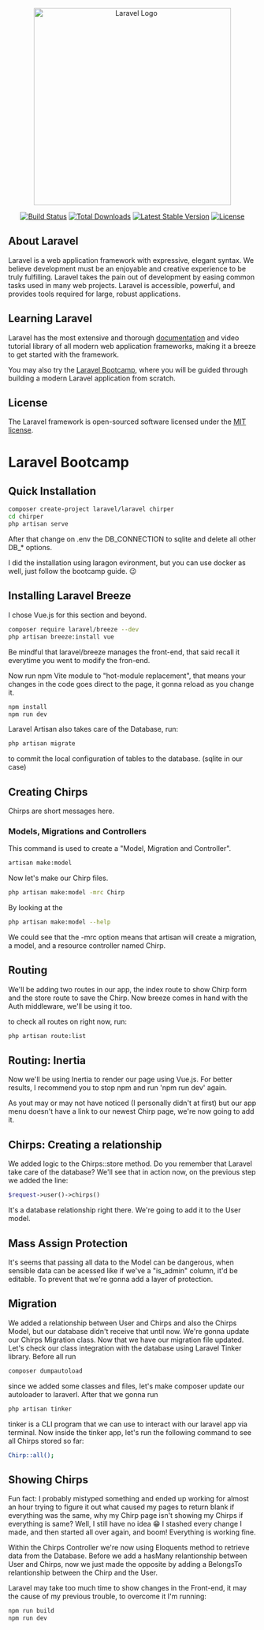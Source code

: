 <p align="center"><a href="https://laravel.com" target="_blank"><img src="https://raw.githubusercontent.com/laravel/art/master/logo-lockup/5%20SVG/2%20CMYK/1%20Full%20Color/laravel-logolockup-cmyk-red.svg" width="400" alt="Laravel Logo"></a></p>

<p align="center">
<a href="https://github.com/laravel/framework/actions"><img src="https://github.com/laravel/framework/workflows/tests/badge.svg" alt="Build Status"></a>
<a href="https://packagist.org/packages/laravel/framework"><img src="https://img.shields.io/packagist/dt/laravel/framework" alt="Total Downloads"></a>
<a href="https://packagist.org/packages/laravel/framework"><img src="https://img.shields.io/packagist/v/laravel/framework" alt="Latest Stable Version"></a>
<a href="https://packagist.org/packages/laravel/framework"><img src="https://img.shields.io/packagist/l/laravel/framework" alt="License"></a>
</p>

## About Laravel

Laravel is a web application framework with expressive, elegant syntax. We believe development must be an enjoyable and creative experience to be truly fulfilling. Laravel takes the pain out of development by easing common tasks used in many web projects. Laravel is accessible, powerful, and provides tools required for large, robust applications.

## Learning Laravel

Laravel has the most extensive and thorough [documentation](https://laravel.com/docs) and video tutorial library of all modern web application frameworks, making it a breeze to get started with the framework.

You may also try the [Laravel Bootcamp](https://bootcamp.laravel.com), where you will be guided through building a modern Laravel application from scratch.

## License

The Laravel framework is open-sourced software licensed under the [MIT license](https://opensource.org/licenses/MIT).


# Laravel Bootcamp

## Quick Installation

```bash
composer create-project laravel/laravel chirper
cd chirper
php artisan serve
```

After that change on .env the DB_CONNECTION to sqlite and delete all other DB_* options.

I did the installation using laragon evironment, but you can use docker as well, just follow the bootcamp guide. 😉

## Installing Laravel Breeze

I chose Vue.js for this section and beyond.

```bash
composer require laravel/breeze --dev
php artisan breeze:install vue
```

Be mindful that laravel/breeze manages the front-end, that said recall it everytime you went to modify the fron-end.

Now run npm Vite module to "hot-module replacement", that means your changes in the code goes direct to the page, it gonna reload as you change it.

```bash
npm install
npm run dev
```

Laravel Artisan also takes care of the Database, run:

```bash
php artisan migrate
```

to commit the local configuration of tables to the database. (sqlite in our case)

## Creating Chirps

Chirps are short messages here.

### Models, Migrations and Controllers

This command is used to create a "Model, Migration and Controller".

```bash
artisan make:model
```

Now let's make our Chirp files.

```bash
php artisan make:model -mrc Chirp
```

By looking at the

```bash
php artisan make:model --help
```

We could see that the -mrc option means that artisan will create a migration, a model, and a resource controller named Chirp.

## Routing

We'll be adding two routes in our app, the index route to show Chirp form and the store route to save the Chirp. Now breeze comes in hand with the Auth middleware, we'll be using it too.

to check all routes on right now, run:

```bash
php artisan route:list
```

## Routing: Inertia

Now we'll be using Inertia to render our page using Vue.js.
For better results, I recommend you to stop npm and run 'npm run dev' again.

As yout may or may not have noticed (I personally didn't at first) but our app menu doesn't have a link to our newest Chirp page, we're now going to add it.

## Chirps: Creating a relationship

We added logic to the Chirps::store method.
Do you remember that Laravel take care of the database? We'll see that in action now, on the previous step we added the line:

```php
$request->user()->chirps()
```

It's a database relationship right there. We're going to add it to the User model.

## Mass Assign Protection

It's seems that passing all data to the Model can be dangerous, when sensible data can be acessed like if we've a "is_admin" column, it'd be editable.
To prevent that we're gonna add a layer of protection.

## Migration

We added a relationship between User and Chirps and also the Chirps Model, but our database didn't receive that until now. We're gonna update our Chirps Migration class.
Now that we have our migration file updated. Let's check our class integration with the database using Laravel Tinker library.
Before all run

```bash
composer dumpautoload
```

since we added some classes and files, let's make composer update our autoloader to laraverl. After that we gonna run

```bash
php artisan tinker
```

tinker is a CLI program that we can use to interact with our laravel app via terminal. Now inside the tinker app, let's run the following command to see all Chirps stored so far:

```bash
Chirp::all();
```

## Showing Chirps

Fun fact: I probably mistyped something and ended up working for almost an hour trying to figure it out what caused my pages to return blank if everything was the same, why my Chirp page isn't showing my Chirps if everything is same? Well, I still have no idea 😁 I stashed every change I made, and then started all over again, and boom! Everything is working fine.

Within the Chirps Controller we're now using Eloquents method to retrieve data from the Database. Before we add a hasMany relantionship between User and Chirps, now we just made the opposite by adding a BelongsTo relantionship between the Chirp and the User.

Laravel may take too much time to show changes in the Front-end, it may the cause of my previous trouble, to overcome it I'm running:
```bash
npm run build
npm run dev
```

